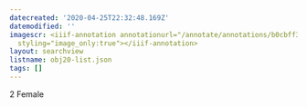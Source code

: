 ```yaml
---
datecreated: '2020-04-25T22:32:48.169Z'
datemodified: ''
imagescr: <iiif-annotation annotationurl="/annotate/annotations/b0cbff30-8744-11ea-8c6a-5254008afee6.json"
  styling="image_only:true"></iiif-annotation>
layout: searchview
listname: obj20-list.json
tags: []
---
```

2 Female